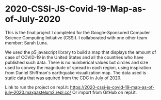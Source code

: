 # 2020-CSSI-JS-Covid-19-Map-as-of-July-2020

This is the final project I completed for the Google-Sponsored Computer Science Computing Initiative (CSSI). I collaborated with one other team member: Sarah Luna. 

We used the p5 javascript library to build a map that displays the amount of case of COVID-19 in the United States and all the countries who have published such data. There is no numberical values but circles and size used to convey the magnitude of spread in each region, using inspiration from Daniel Shiffman's earthquake visualization map. The data used is static data that was aquired from the CDC in July of 2020.

Link to run the project on repl.it: https://2020-cssi-js-covid-19-map-as-of-july-2020.maxgastelum2.repl.co/
Or import from GitHub on repl.it.
